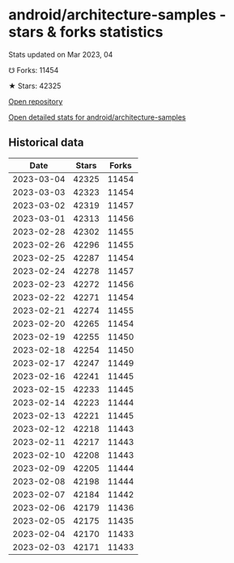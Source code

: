 # android/architecture-samples - stars & forks statistics

Stats updated on Mar 2023, 04

☋ Forks: 11454

★ Stars: 42325

[Open repository](https://github.com/android/architecture-samples)

[Open detailed stats for android/architecture-samples](https://reviewgithub.com/rep/android/architecture-samples)

## Historical data
| Date | Stars | Forks |
|------|-------|-------|
| 2023-03-04 | 42325 | 11454 | 
| 2023-03-03 | 42323 | 11454 | 
| 2023-03-02 | 42319 | 11457 | 
| 2023-03-01 | 42313 | 11456 | 
| 2023-02-28 | 42302 | 11455 | 
| 2023-02-26 | 42296 | 11455 | 
| 2023-02-25 | 42287 | 11454 | 
| 2023-02-24 | 42278 | 11457 | 
| 2023-02-23 | 42272 | 11456 | 
| 2023-02-22 | 42271 | 11454 | 
| 2023-02-21 | 42274 | 11455 | 
| 2023-02-20 | 42265 | 11454 | 
| 2023-02-19 | 42255 | 11450 | 
| 2023-02-18 | 42254 | 11450 | 
| 2023-02-17 | 42247 | 11449 | 
| 2023-02-16 | 42241 | 11445 | 
| 2023-02-15 | 42233 | 11445 | 
| 2023-02-14 | 42223 | 11444 | 
| 2023-02-13 | 42221 | 11445 | 
| 2023-02-12 | 42218 | 11443 | 
| 2023-02-11 | 42217 | 11443 | 
| 2023-02-10 | 42208 | 11443 | 
| 2023-02-09 | 42205 | 11444 | 
| 2023-02-08 | 42198 | 11444 | 
| 2023-02-07 | 42184 | 11442 | 
| 2023-02-06 | 42179 | 11436 | 
| 2023-02-05 | 42175 | 11435 | 
| 2023-02-04 | 42170 | 11433 | 
| 2023-02-03 | 42171 | 11433 | 


